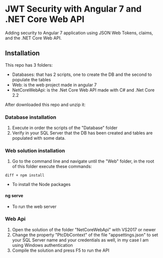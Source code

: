 # JWT Security with Angular 7 and .NET Core Web API

Adding security to Angular 7 application using JSON Web Tokens, claims, and the .NET Core Web API.

## Installation
This repo has 3 folders:
- Databases: that has 2 scripts, one to create the DB and the second to populate the tables
- Web: is the web project made in angular 7 
- NetCoreWebApi: is the .Net Core Web API made with C# and .Net Core 2.2

After downloaded this repo and unzip it:

### Database installation
1) Execute in order the scripts of the "Database" folder
2) Verify in your SQL Server that the DB has been created and tables are populated with some data.

### Web solution installation
1) Go to the command line and navigate until the "Web" folder, in the root of this folder execute these commands:

```diff + npm install ```
- To install the Node packages
  
#### ng serve
- To run the web server

### Web Api
1) Open the solution of the folder "NetCoreWebApi" with VS2017 or newer 
2) Change the property "PtcDbContext" of the file "appsettings.json" to set your SQL Server name and your credentials as well, in my case I am using Windows authentication
3) Compile the solution and press F5 to run the API
